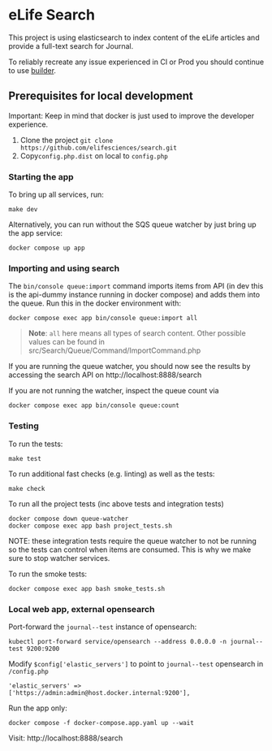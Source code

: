 # eLife Search

This project is using elasticsearch to index content of the eLife articles and provide a full-text search for Journal.

To reliably recreate any issue experienced in CI or Prod you should continue to use [builder](https://github.com/elifesciences/builder).

## Prerequisites for local development

Important: Keep in mind that docker is just used to improve the developer experience.

1. Clone the project `git clone https://github.com/elifesciences/search.git`
2. Copy`config.php.dist` on local to `config.php`

### Starting the app

To bring up all services, run:
```shell
make dev
```

Alternatively, you can run without the SQS queue watcher by just bring up the app service:
```shell
docker compose up app
```

### Importing and using search

The `bin/console queue:import` command imports items from API (in dev this is the api-dummy instance running in docker compose) and adds them into the queue. Run this in the docker environment with:

```shell
docker compose exec app bin/console queue:import all
```

> **Note**: `all` here means all types of search content. Other possible values can be found in src/Search/Queue/Command/ImportCommand.php

If you are running the queue watcher, you should now see the results by accessing the search API on http://localhost:8888/search

If you are not running the watcher, inspect the queue count via

```shell
docker compose exec app bin/console queue:count
```

### Testing

To run the tests:
```shell
make test
```

To run additional fast checks (e.g. linting) as well as the tests:
```shell
make check
```

To run all the project tests (inc above tests and integration tests)
```shell
docker compose down queue-watcher
docker compose exec app bash project_tests.sh
```
NOTE: these integration tests require the queue watcher  to not be running so the tests can control when items are consumed. This is why we make sure to stop watcher services.

To run the smoke tests:
```shell
docker compose exec app bash smoke_tests.sh
```

### Local web app, external opensearch

Port-forward the `journal--test` instance of opensearch:

```shell
kubectl port-forward service/opensearch --address 0.0.0.0 -n journal--test 9200:9200 
```

Modify `$config['elastic_servers']` to point to `journal--test` opensearch in `/config.php`

```shell
'elastic_servers' => ['https://admin:admin@host.docker.internal:9200'],
```

Run the app only:

```shell
docker compose -f docker-compose.app.yaml up --wait
```

Visit: http://localhost:8888/search

